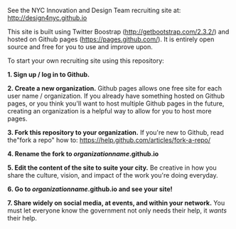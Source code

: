 See the NYC Innovation and Design Team recruiting site at: http://design4nyc.github.io

This site is built using Twitter Boostrap (http://getbootstrap.com/2.3.2/) and hosted on Github pages (https://pages.github.com/). It is entirely open source and free for you to use and improve upon. 

To start your own recruiting site using this repository: 

**1. Sign up / log in to Github.**

**2. Create a new organization.** Github pages allows one free site for each user name / organization. If you already have something hosted on Github pages, or you think you'll want to host multiple Github pages in the future, creating an organization is a helpful way to allow for you to host more pages. 

**3. Fork this repository to your organization.**
If you're new to Github, read the"fork a repo" how to: https://help.github.com/articles/fork-a-repo/

**4. Rename the fork to *organizationname*.github.io**

**5. Edit the content of the site to suite your city.** Be creative in how you share the culture, vision, and impact of the work you're doing everyday. 

**6. Go to *organizationname*.github.io and see your site!**

**7. Share widely on social media, at events, and within your network.** You must let everyone know the government not only needs their help, it *wants* their help. 
